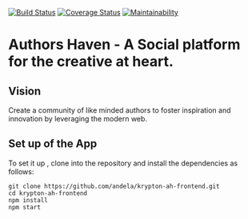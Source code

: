 [![Build Status](https://travis-ci.com/andela/krypton-ah-frontend.svg?branch=ch-initial-project-setup-%23162414110)](https://travis-ci.com/andela/krypton-ah-frontend) [![Coverage Status](https://coveralls.io/repos/github/andela/krypton-ah-frontend/badge.svg?branch=ch-initial-project-setup-%23162414110)](https://coveralls.io/github/andela/krypton-ah-frontend?branch=ch-initial-project-setup-%23162414110) [![Maintainability](https://api.codeclimate.com/v1/badges/7f5967ce2222d0eb5fae/maintainability)](https://codeclimate.com/github/andela/krypton-ah-frontend/maintainability)

# Authors Haven - A Social platform for the creative at heart.

## Vision

Create a community of like minded authors to foster inspiration and innovation
by leveraging the modern web.

## Set up of the App

To set it up , clone into the repository and install the dependencies as follows:

```
git clone https://github.com/andela/krypton-ah-frontend.git
cd krypton-ah-frontend
npm install
npm start
```
